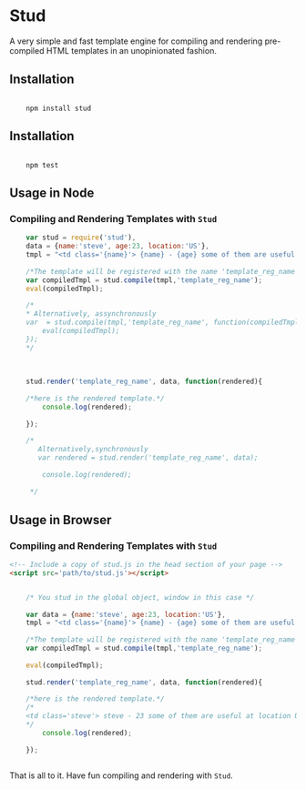 # Stud 
A very simple and fast template engine for compiling and rendering pre-compiled HTML templates in an unopinionated fashion.

## Installation
```cli
    
    npm install stud

```


## Installation
```cli
    
    npm test

```

## Usage in Node

### Compiling and Rendering Templates with `Stud`

```javascript
    var stud = require('stud'),
    data = {name:'steve', age:23, location:'US'},
    tmpl = "<td class='{name}'> {name} - {age} some of them are useful at location {location} as specified in the docs.</td>";
   
    /*The template will be registered with the name 'template_reg_name' */   
    var compiledTmpl = stud.compile(tmpl,'template_reg_name');  
    eval(compiledTmpl);
    
    /*
    * Alternatively, assynchronously
    var  = stud.compile(tmpl,'template_reg_name', function(compiledTmpl){
        eval(compiledTmpl);
    });  
    */
      
    
    
    stud.render('template_reg_name', data, function(rendered){
    
    /*here is the rendered template.*/
        console.log(rendered);
        
    }); 
       
    /*
       Alternatively,synchronously
       var rendered = stud.render('template_reg_name', data);
        
        console.log(rendered);
        
     */

```

## Usage in Browser

### Compiling and Rendering Templates with `Stud`

```html
<!-- Include a copy of stud.js in the head section of your page -->
<script src='path/to/stud.js'></script>
```


```javascript

    /* You stud in the global object, window in this case */
    
    var data = {name:'steve', age:23, location:'US'},
    tmpl = "<td class='{name}'> {name} - {age} some of them are useful at location {location} as specified in the docs.</td>";
   
    /*The template will be registered with the name 'template_reg_name' */   
    var compiledTmpl = stud.compile(tmpl,'template_reg_name');  
      
    eval(compiledTmpl);
    
    stud.render('template_reg_name', data, function(rendered){
    
    /*here is the rendered template.*/
    /*
    <td class='steve'> steve - 23 some of them are useful at location US as specified in the docs.</td>
    */
        console.log(rendered);
        
    });    
        

```

That is all to it. Have fun compiling and rendering with `Stud`.